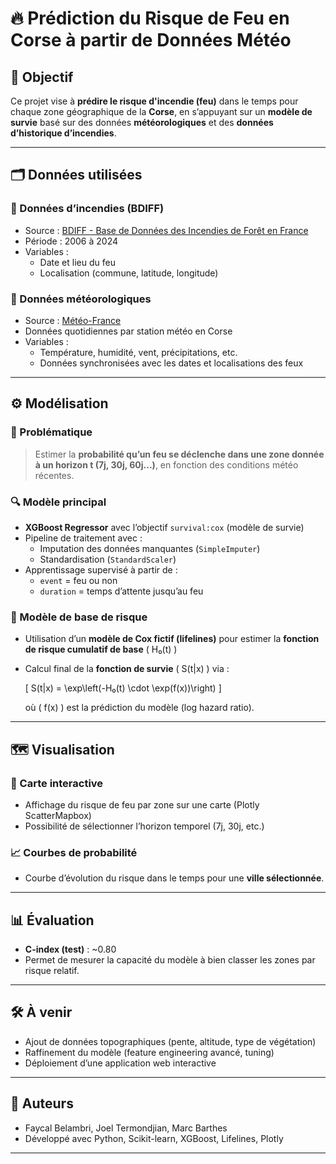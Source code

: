# 🔥 Prédiction du Risque de Feu en Corse à partir de Données Météo

## 🧠 Objectif

Ce projet vise à **prédire le risque d'incendie (feu)** dans le temps pour chaque zone géographique de la **Corse**, en s’appuyant sur un **modèle de survie** basé sur des données **météorologiques** et des **données d’historique d’incendies**.

---

## 🗂️ Données utilisées

### 🔸 Données d’incendies (BDIFF)
- Source : [BDIFF - Base de Données des Incendies de Forêt en France](https://bdiff.agriculture.gouv.fr/)
- Période : 2006 à 2024
- Variables :
  - Date et lieu du feu
  - Localisation (commune, latitude, longitude)

### 🔸 Données météorologiques
- Source : [Météo-France](https://donneespubliques.meteofrance.fr/)
- Données quotidiennes par station météo en Corse
- Variables :
  - Température, humidité, vent, précipitations, etc.
  - Données synchronisées avec les dates et localisations des feux

---

## ⚙️ Modélisation

### 📌 Problématique
> Estimer la **probabilité qu’un feu se déclenche dans une zone donnée à un horizon t (7j, 30j, 60j...)**, en fonction des conditions météo récentes.

### 🔍 Modèle principal
- **XGBoost Regressor** avec l’objectif `survival:cox` (modèle de survie)
- Pipeline de traitement avec :
  - Imputation des données manquantes (`SimpleImputer`)
  - Standardisation (`StandardScaler`)
- Apprentissage supervisé à partir de :
  - `event` = feu ou non
  - `duration` = temps d’attente jusqu’au feu

### 🔬 Modèle de base de risque
- Utilisation d’un **modèle de Cox fictif (lifelines)** pour estimer la **fonction de risque cumulatif de base** \( H₀(t) \)
- Calcul final de la **fonction de survie** \( S(t|x) \) via :
  
  \[
  S(t|x) = \exp\left(-H₀(t) \cdot \exp(f(x))\right)
  \]

  où \( f(x) \) est la prédiction du modèle (log hazard ratio).

---

## 🗺️ Visualisation

### 📍 Carte interactive
- Affichage du risque de feu par zone sur une carte (Plotly ScatterMapbox)
- Possibilité de sélectionner l’horizon temporel (7j, 30j, etc.)

### 📈 Courbes de probabilité
- Courbe d’évolution du risque dans le temps pour une **ville sélectionnée**.

---

## 📊 Évaluation

- **C-index (test)** : ~0.80
- Permet de mesurer la capacité du modèle à bien classer les zones par risque relatif.

---

## 🛠️ À venir

- Ajout de données topographiques (pente, altitude, type de végétation)
- Raffinement du modèle (feature engineering avancé, tuning)
- Déploiement d’une application web interactive

---

## 👤 Auteurs

- Faycal Belambri, Joel Termondjian, Marc Barthes
- Développé avec Python, Scikit-learn, XGBoost, Lifelines, Plotly

---




